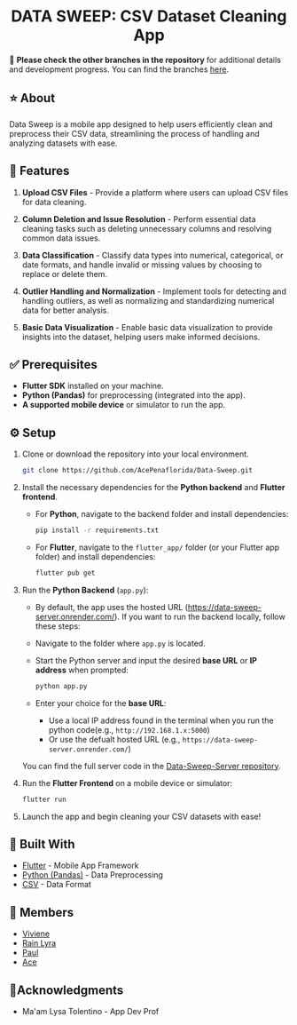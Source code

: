 
<h1 align="center">DATA SWEEP: CSV Dataset Cleaning App</h1>

📢 **Please check the other branches in the repository** for additional details and development progress. You can find the branches [here](https://github.com/AcePenaflorida/Data-Sweep/branches).

## ⭐ About
Data Sweep is a mobile app designed to help users efficiently clean and preprocess their CSV data, streamlining the process of handling and analyzing datasets with ease.

## 💫 Features
1. **Upload CSV Files** - Provide a platform where users can upload CSV files for data cleaning.

2. **Column Deletion and Issue Resolution** - Perform essential data cleaning tasks such as deleting unnecessary columns and resolving common data issues.

3. **Data Classification** - Classify data types into numerical, categorical, or date formats, and handle invalid or missing values by choosing to replace or delete them.

4. **Outlier Handling and Normalization** - Implement tools for detecting and handling outliers, as well as normalizing and standardizing numerical data for better analysis.

5. **Basic Data Visualization** - Enable basic data visualization to provide insights into the dataset, helping users make informed decisions.

## ✅ Prerequisites
- **Flutter SDK** installed on your machine.
- **Python (Pandas)** for preprocessing (integrated into the app).
- **A supported mobile device** or simulator to run the app.

## ⚙️ Setup
1. Clone or download the repository into your local environment.

    ```bash
    git clone https://github.com/AcePenaflorida/Data-Sweep.git
    ```

2. Install the necessary dependencies for the **Python backend** and **Flutter frontend**.

    - For **Python**, navigate to the backend folder and install dependencies:

        ```bash
        pip install -r requirements.txt
        ```

    - For **Flutter**, navigate to the `flutter_app/` folder (or your Flutter app folder) and install dependencies:

        ```bash
        flutter pub get
        ```

3. Run the **Python Backend** (`app.py`):
    - By default, the app uses the hosted URL (https://data-sweep-server.onrender.com/). If you want to run the backend locally, follow these steps:

    - Navigate to the folder where `app.py` is located.
    - Start the Python server and input the desired **base URL** or **IP address** when prompted:

        ```bash
        python app.py
        ```

    - Enter your choice for the **base URL**:
        - Use a local IP address found in the terminal when you run the python code(e.g., `http://192.168.1.x:5000`)
        - Or use the defualt hosted URL (e.g., `https://data-sweep-server.onrender.com/`)

    You can find the full server code in the [Data-Sweep-Server repository](https://github.com/VivieneGarcia/Data-Sweep-Server).

5. Run the **Flutter Frontend** on a mobile device or simulator:


    ```bash
    flutter run
    ```
6. Launch the app and begin cleaning your CSV datasets with ease!


## 🔧 Built With
* [Flutter](https://flutter.dev/) - Mobile App Framework
* [Python (Pandas)](https://pandas.pydata.org/) - Data Preprocessing
* [CSV](https://www.ietf.org/rfc/rfc4180.txt) - Data Format

## 👥 Members

* [Viviene](https://github.com/VivieneGarcia) 
* [Rain Lyra](https://github.com/rnlyra)
* [Paul](https://github.com/PaulVincent-Calvo) 
* [Ace](https://github.com/AcePenaflorida)


## 🌟Acknowledgments
* Ma'am Lysa Tolentino - App Dev Prof
